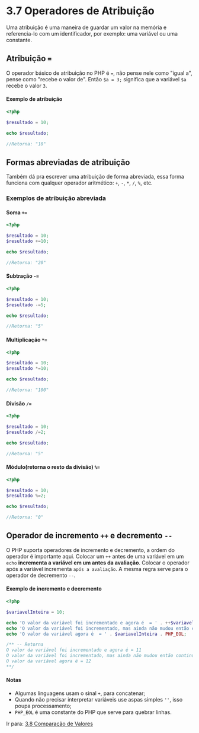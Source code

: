 # 3.7 Operadores de Atribuição

Uma atribuição é uma maneira de guardar um valor na memória e referencia-lo com um
identificador, por exemplo: uma variável ou uma constante.

## Atribuição `=`

O operador básico de atribuição no PHP é `=`, não pense nele como "igual a", pense
como "recebe o valor de". Então `$a = 3;` significa que a variável `$a` recebe o valor `3`.

#### Exemplo de atribuição

```php
<?php

$resultado = 10;

echo $resultado;

//Retorna: "10"
```
## Formas abreviadas de atribuição

Também dá pra escrever uma atribuição de forma abreviada, essa forma funciona com
qualquer operador aritmético: `+`, `-`, `*`, `/`, `%`, etc.

### Exemplos de atribuição abreviada

#### Soma `+=`

```php
<?php

$resultado = 10;
$resultado +=10;

echo $resultado;

//Retorna: "20"
```

#### Subtração `-=`

```php
<?php

$resultado = 10;
$resultado -=5;

echo $resultado;

//Retorna: "5"
```

#### Multiplicação `*=`

```php
<?php

$resultado = 10;
$resultado *=10;

echo $resultado;

//Retorna: "100"
```

#### Divisão `/=`

```php
<?php

$resultado = 10;
$resultado /=2;

echo $resultado;

//Retorna: "5"
```

#### Módulo(retorna o resto da divisão) `%=`

```php
<?php

$resultado = 10;
$resultado %=2;

echo $resultado;

//Retorna: "0"
```

## Operador de incremento `++` e decremento `--`

O PHP suporta operadores de incremento e decremento, a ordem do operador é importante aqui.
Colocar um `++` antes de uma variável em um `echo` **incrementa a variável em um
antes da avaliação**. Colocar o operador após a variável incrementa `após a avaliação`.
A mesma regra serve para o operador de decremento `--`.

#### Exemplo de incremento e decremento

```php
<?php

$variavelInteira = 10;

echo 'O valor da variável foi incrementado e agora é  = ' . ++$variavelInteira . PHP_EOL;
echo 'O valor da variável foi incrementado, mas ainda não mudou então continua sendo = ' . $variavelInteira++ . PHP_EOL;
echo 'O valor da variável agora é  = ' . $variavelInteira . PHP_EOL;

/** -- Retorna
O valor da variável foi incrementado e agora é = 11
O valor da variável foi incrementado, mas ainda não mudou então continua sendo = 11
O valor da variável agora é = 12
**/
```

#### Notas
 
- Algumas linguagens usam o sinal `+`, para concatenar;
- Quando não precisar interpretar variáveis use aspas simples `''`, isso poupa processamento;
- `PHP_EOL` é uma constante do PHP que serve para quebrar linhas.

Ir para: [3.8 Comparação de Valores](8-Operadores-comparacao.md)